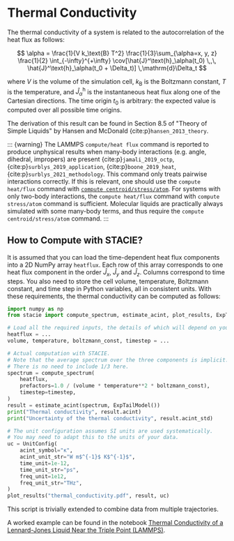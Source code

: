 # Thermal Conductivity

The thermal conductivity of a system is related to the autocorrelation
of the heat flux as follows:

$$
    \alpha = \frac{1}{V k_\text{B} T^2}
        \frac{1}{3}\sum_{\alpha=x, y, z}
        \frac{1}{2}
        \int_{-\infty}^{+\infty}
        \cov[\hat{J}^\text{h}_\alpha(t_0) \,,\, \hat{J}^\text{h}_\alpha(t_0 + \Delta_t)]
        \,\mathrm{d}\Delta_t
$$

where $V$ is the volume of the simulation cell,
$k_\text{B}$ is the Boltzmann constant,
$T$ is the temperature,
and $\hat{J}^\text{h}_\alpha$ is the instantaneous heat flux along one of the Cartesian directions.
The time origin $t_0$ is arbitrary:
the expected value is computed over all possible time origins.

The derivation of this result can be found in
Section 8.5 of "Theory of Simple Liquids"
by Hansen and McDonald {cite:p}`hansen_2013_theory`.

::: {warning}
The LAMMPS `compute/heat flux` command is reported to produce unphysical results
when many-body interactions (e.g. angle, dihedral, impropers) are present
{cite:p}`jamali_2019_octp`, {cite:p}`surblys_2019_application`,
{cite:p}`boone_2019_heat`, {cite:p}`surblys_2021_methodology`.
This command only treats pairwise interactions correctly.
If this is relevant, one should use the `compute heat/flux` command with
[`compute centroid/stress/atom`](https://docs.lammps.org/compute_heat_flux.html).
For systems with only two-body interactions,
the `compute heat/flux` command with `compute stress/atom` command is sufficient.
Molecular liquids are practically always simulated with some many-body terms,
and thus require the `compute centroid/stress/atom` command.
:::

## How to Compute with STACIE?

It is assumed that you can load the time-dependent heat flux components
into a 2D NumPy array `heatflux`.
Each row of this array corresponds to one heat flux component
in the order $\hat{J}_x$, $\hat{J}_y$ and $\hat{J}_z$.
Columns correspond to time steps.
You also need to store the cell volume, temperature,
Boltzmann constant, and time step in Python variables,
all in consistent units.
With these requirements, the thermal conductivity can be computed as follows:

```python
import numpy as np
from stacie import compute_spectrum, estimate_acint, plot_results, ExpTailModel, UnitConfig

# Load all the required inputs, the details of which will depend on your use case.
heatflux = ...
volume, temperature, boltzmann_const, timestep = ...

# Actual computation with STACIE.
# Note that the average spectrum over the three components is implicit.
# There is no need to include 1/3 here.
spectrum = compute_spectrum(
    heatflux,
    prefactors=1.0 / (volume * temperature**2 * boltzmann_const),
    timestep=timestep,
)
result = estimate_acint(spectrum, ExpTailModel())
print("Thermal conductivity", result.acint)
print("Uncertainty of the thermal conductivity", result.acint_std)

# The unit configuration assumes SI units are used systematically.
# You may need to adapt this to the units of your data.
uc = UnitConfig(
    acint_symbol="κ",
    acint_unit_str="W m$^{-1}$ K$^{-1}$",
    time_unit=1e-12,
    time_unit_str="ps",
    freq_unit=1e12,
    freq_unit_str="THz",
)
plot_results("thermal_conductivity.pdf", result, uc)
```

This script is trivially extended to combine data from multiple trajectories.

A worked example can be found in the notebook
[Thermal Conductivity of a Lennard-Jones Liquid Near the Triple Point (LAMMPS)](../../examples/lj_thermal_conductivity.py).
